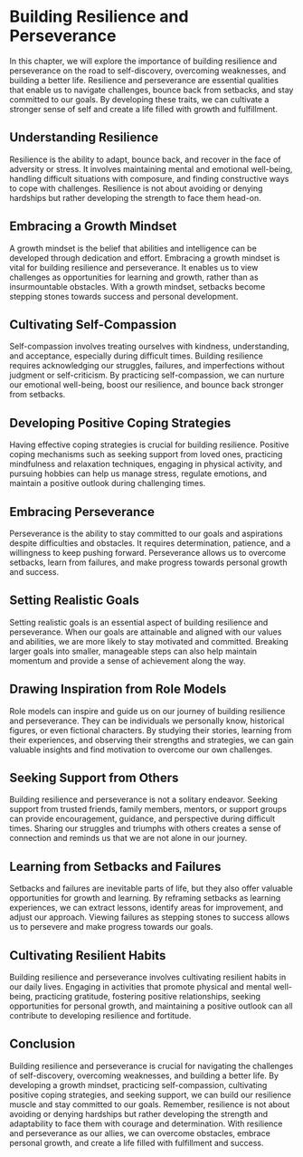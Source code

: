 Building Resilience and Perseverance
===============================================

In this chapter, we will explore the importance of building resilience and perseverance on the road to self-discovery, overcoming weaknesses, and building a better life. Resilience and perseverance are essential qualities that enable us to navigate challenges, bounce back from setbacks, and stay committed to our goals. By developing these traits, we can cultivate a stronger sense of self and create a life filled with growth and fulfillment.

Understanding Resilience
------------------------

Resilience is the ability to adapt, bounce back, and recover in the face of adversity or stress. It involves maintaining mental and emotional well-being, handling difficult situations with composure, and finding constructive ways to cope with challenges. Resilience is not about avoiding or denying hardships but rather developing the strength to face them head-on.

Embracing a Growth Mindset
--------------------------

A growth mindset is the belief that abilities and intelligence can be developed through dedication and effort. Embracing a growth mindset is vital for building resilience and perseverance. It enables us to view challenges as opportunities for learning and growth, rather than as insurmountable obstacles. With a growth mindset, setbacks become stepping stones towards success and personal development.

Cultivating Self-Compassion
---------------------------

Self-compassion involves treating ourselves with kindness, understanding, and acceptance, especially during difficult times. Building resilience requires acknowledging our struggles, failures, and imperfections without judgment or self-criticism. By practicing self-compassion, we can nurture our emotional well-being, boost our resilience, and bounce back stronger from setbacks.

Developing Positive Coping Strategies
-------------------------------------

Having effective coping strategies is crucial for building resilience. Positive coping mechanisms such as seeking support from loved ones, practicing mindfulness and relaxation techniques, engaging in physical activity, and pursuing hobbies can help us manage stress, regulate emotions, and maintain a positive outlook during challenging times.

Embracing Perseverance
----------------------

Perseverance is the ability to stay committed to our goals and aspirations despite difficulties and obstacles. It requires determination, patience, and a willingness to keep pushing forward. Perseverance allows us to overcome setbacks, learn from failures, and make progress towards personal growth and success.

Setting Realistic Goals
-----------------------

Setting realistic goals is an essential aspect of building resilience and perseverance. When our goals are attainable and aligned with our values and abilities, we are more likely to stay motivated and committed. Breaking larger goals into smaller, manageable steps can also help maintain momentum and provide a sense of achievement along the way.

Drawing Inspiration from Role Models
------------------------------------

Role models can inspire and guide us on our journey of building resilience and perseverance. They can be individuals we personally know, historical figures, or even fictional characters. By studying their stories, learning from their experiences, and observing their strengths and strategies, we can gain valuable insights and find motivation to overcome our own challenges.

Seeking Support from Others
---------------------------

Building resilience and perseverance is not a solitary endeavor. Seeking support from trusted friends, family members, mentors, or support groups can provide encouragement, guidance, and perspective during difficult times. Sharing our struggles and triumphs with others creates a sense of connection and reminds us that we are not alone in our journey.

Learning from Setbacks and Failures
-----------------------------------

Setbacks and failures are inevitable parts of life, but they also offer valuable opportunities for growth and learning. By reframing setbacks as learning experiences, we can extract lessons, identify areas for improvement, and adjust our approach. Viewing failures as stepping stones to success allows us to persevere and make progress towards our goals.

Cultivating Resilient Habits
----------------------------

Building resilience and perseverance involves cultivating resilient habits in our daily lives. Engaging in activities that promote physical and mental well-being, practicing gratitude, fostering positive relationships, seeking opportunities for personal growth, and maintaining a positive outlook can all contribute to developing resilience and fortitude.

Conclusion
----------

Building resilience and perseverance is crucial for navigating the challenges of self-discovery, overcoming weaknesses, and building a better life. By developing a growth mindset, practicing self-compassion, cultivating positive coping strategies, and seeking support, we can build our resilience muscle and stay committed to our goals. Remember, resilience is not about avoiding or denying hardships but rather developing the strength and adaptability to face them with courage and determination. With resilience and perseverance as our allies, we can overcome obstacles, embrace personal growth, and create a life filled with fulfillment and success.
